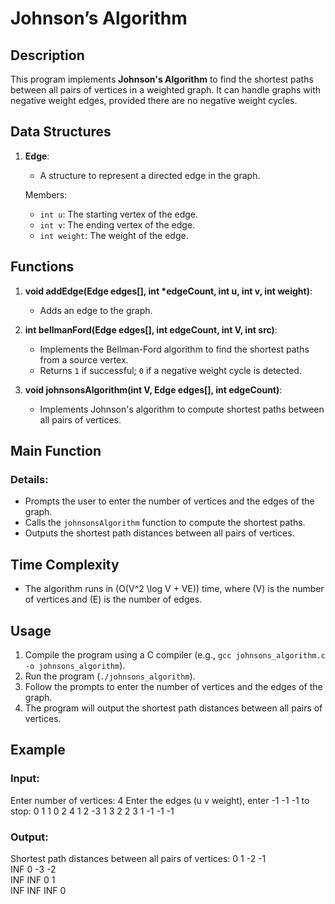 # Johnson’s Algorithm

## Description

This program implements **Johnson's Algorithm** to find the shortest paths between all pairs of vertices in a weighted graph. It can handle graphs with negative weight edges, provided there are no negative weight cycles.

## Data Structures

1. **Edge**:
   - A structure to represent a directed edge in the graph.

   Members:
   - `int u`: The starting vertex of the edge.
   - `int v`: The ending vertex of the edge.
   - `int weight`: The weight of the edge.

## Functions

1. **void addEdge(Edge edges[], int *edgeCount, int u, int v, int weight)**:
   - Adds an edge to the graph.

2. **int bellmanFord(Edge edges[], int edgeCount, int V, int src)**:
   - Implements the Bellman-Ford algorithm to find the shortest paths from a source vertex.
   - Returns `1` if successful; `0` if a negative weight cycle is detected.

3. **void johnsonsAlgorithm(int V, Edge edges[], int edgeCount)**:
   - Implements Johnson's algorithm to compute shortest paths between all pairs of vertices.

## Main Function

### Details:

- Prompts the user to enter the number of vertices and the edges of the graph.
- Calls the `johnsonsAlgorithm` function to compute the shortest paths.
- Outputs the shortest path distances between all pairs of vertices.

## Time Complexity

- The algorithm runs in \(O(V^2 \log V + VE)\) time, where \(V\) is the number of vertices and \(E\) is the number of edges.

## Usage

1. Compile the program using a C compiler (e.g., `gcc johnsons_algorithm.c -o johnsons_algorithm`).
2. Run the program (`./johnsons_algorithm`).
3. Follow the prompts to enter the number of vertices and the edges of the graph.
4. The program will output the shortest path distances between all pairs of vertices.

## Example

### Input:

Enter number of vertices: 4
Enter the edges (u v weight), enter -1 -1 -1 to stop:
0 1 1
0 2 4
1 2 -3
1 3 2
2 3 1
-1 -1 -1

### Output:

Shortest path distances between all pairs of vertices:
0	1	-2	-1	
INF	0	-3	-2	
INF	INF	0	1	
INF	INF	INF	0	


